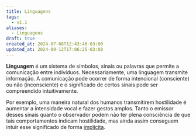 ```yaml
---
title: Linguagens
tags:
  - v1.1
aliases:
  - Linguagens
draft: true
created_at: 2024-07-08T12:43:46-03:00
updated_at: 2024-09-12T17:06:25-03:00
---
```


**Linguagem** é um sistema de símbolos, sinais ou palavras que permite a comunicação entre indivíduos. Necessariamente, uma linguagem transmite informação. A comunicação pode ocorrer de forma intencional (consciente) ou não (inconsciente) e o significado de certos sinais pode ser compreendido intuitivamente.

Por exemplo, uma maneira natural dos humanos transmitirem hostilidade é aumentar a intensidade vocal e fazer gestos amplos. Tanto o emissor desses sinais quanto o observador podem não ter plena consciência de que tais comportamentos indicam hostilidade, mas ainda assim conseguem intuir esse significado de forma [implícita](../../../../../Implícito.md).